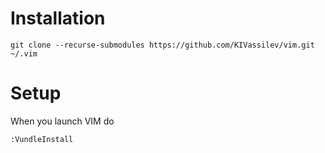 # Installation
```
git clone --recurse-submodules https://github.com/KIVassilev/vim.git ~/.vim
```
# Setup
When you launch VIM do
```
:VundleInstall
```

